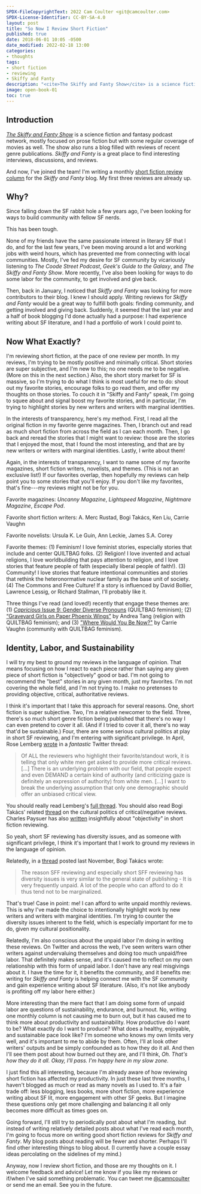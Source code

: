 ```yaml
---
SPDX-FileCopyrightText: 2022 Cam Coulter <git@camcoulter.com>
SPDX-License-Identifier: CC-BY-SA-4.0
layout: post
title: "So Now I Review Short Fiction"
published: true
date: 2018-06-01 10:05 -0500
date_modified: 2022-02-18 13:00
categories:
- thoughts
tags:
- short fiction
- reviewing
- Skiffy and Fanty
description: "<cite>The Skiffy and Fanty Show</cite> is a science fiction and fantasy podcast network and a blog. And now, I've joined the team! I'm writing a monthly short fiction review column for the <cite>Skiffy and Fanty</cite> blog."
image: open-book-01
toc: true
---
```


## Introduction

[<cite>The Skiffy and Fanty Show</cite>](https://skiffyandfanty.com/) is a science fiction and fantasy podcast network, mostly focused on prose fiction but with some regular coverage of movies as well. The show also runs a blog filled with reviews of recent genre publications. <cite>Skiffy and Fanty</cite> is a great place to find interesting interviews, discussions, and reviews.

And now, I've joined the team! I'm writing a monthly [short fiction review column](https://skiffyandfanty.com/author/cameronncoulter/) for the <cite>Skiffy and Fanty</cite> blog. My first three reviews are already up.

## Why?

Since falling down the SF rabbit hole a few years ago, I've been looking for ways to build community with fellow SF nerds.

This has been tough.

None of my friends have the same passionate interest in literary SF that I do, and for the last few years, I've been moving around a lot and working jobs with weird hours, which has prevented me from connecting with local communities. Mostly, I've fed my desire for SF community by vicariously listening to <cite>The Coode Street Podcast</cite>, <cite>Geek's Guide to the Galaxy</cite>, and <cite>The Skiffy and Fanty Show</cite>. More recently, I've also been looking for ways to do some labor for the community, to get involved and give back.

Then, back in January, I noticed that <cite>Skiffy and Fanty</cite> was looking for more contributors to their blog. I knew I should apply. Writing reviews for <cite>Skiffy and Fanty</cite> would be a great way to fulfill both goals: finding community, and getting involved and giving back. Suddenly, it seemed that the last year and a half of book blogging I'd done actually had a purpose: I had experience writing about SF literature, and I had a portfolio of work I could point to.

## Now What Exactly?

I'm reviewing short fiction, at the pace of one review per month. In my reviews, I'm trying to be mostly positive and minimally critical. Short stories are super subjective, and I'm new to this; no one needs me to be negative. (More on this in the next section.) Also, the short story market for SF is massive, so I'm trying to do what I think is most useful for me to do: shout out my favorite stories, encourage folks to go read them, and offer my thoughts on those stories. To couch it in "Skiffy and Fanty" speak, I'm going to squee about and signal boost my favorite stories, and in particular, I'm trying to highlight stories by new writers and writers with marginal identities.

In the interests of transparency, here's my method. First, I read all the original fiction in my favorite genre magazines. Then, I branch out and read as much short fiction from across the field as I can each month. Then, I go back and reread the stories that I might want to review: those are the stories that I enjoyed the most, that I found the most interesting, and that are by new writers or writers with marginal identities. Lastly, I write about them!

Again, in the interests of transparency, I want to name some of my favorite magazines, short fiction writers, novelists, and themes. (This is not an exclusive list!) If our favorites overlap, then hopefully my reviews can help point you to some stories that you'll enjoy. If you don't like my favorites, that's fine---my reviews might not be for you.

Favorite magazines: <cite>Uncanny Magazine</cite>, <cite>Lightspeed Magazine</cite>, <cite>Nightmare Magazine</cite>, <cite>Escape Pod</cite>.

Favorite short fiction writers: A. Merc Rustad, Bogi Takács, Ken Liu, Carrie Vaughn

Favorite novelists: Ursula K. Le Guin, Ann Leckie, James S.A. Corey

Favorite themes: (1) Feminism! I love feminist stories, especially stories that include and center QUILTBAG folks. (2) Religion! I love invented and actual religions, I love worldbuilding that pays attention to religion, and I love stories that feature people of faith (especially liberal people of faith!). (3) Community! I love stories that feature intentional communities and stories that rethink the heteronormative nuclear family as the base unit of society. (4) The Commons and Free Culture! If a story is influenced by David Bollier, Lawrence Lessig, or Richard Stallman, I'll probably like it.

Three things I've read (and loved!) recently that engage these themes are: (1) [<cite>Capricious</cite> Issue 9: Gender Diverse Pronouns](http://www.capricioussf.org/issue-9-gender-diverse-pronouns/) (QUILTBAG feminism); (2) [“Graveyard Girls on Paper Phoenix Wings”](http://www.glittership.com/2018/03/05/episode-51-graveyard-girls-on-paper-phoenix-wings-by-andrea-tang/) by Andrea Tang (religion with QUILTBAG feminism); and (3) ["Where Would You Be Now?"](https://www.tor.com/2018/02/07/where-would-you-be-now-carrie-vaughn/) by Carrie Vaughn (community with QUILTBAG feminism).

## Identity, Labor, and Sustainability

I will try my best to ground my reviews in the language of opinion. That means focusing on how I react to each piece rather than saying any given piece of short fiction is "objectively" good or bad. I'm not going to recommend the "best" stories in any given month, just my favorites. I'm not covering the whole field, and I'm not trying to. I make no pretenses to providing objective, critical, authoritative reviews.

I think it's important that I take this approach for several reasons. One, short fiction is super subjective. Two, I'm a relative newcomer to the field. Three, there's so much short genre fiction being published that there's no way I can even pretend to cover it all. (And if I tried to cover it all, there's no way that'd be sustainable.) Four, there are some serious cultural politics at play in short SF reviewing, and I'm entering with significant privilege. In April, Rose Lemberg [wrote](https://twitter.com/RoseLemberg/status/984092967932751872) in a *fantastic* Twitter thread:

> Of ALL the reviewers who highlight their favorite/standout work, it is telling that only white men get asked to provide more critical reviews. [...] There is an underlying problem with our field, that people expect and even DEMAND a certain kind of authority (and criticizing gaze is definitely an expression of authority) from white men. [...] I want to break the underlying assumption that only one demographic should offer an unbiased critical view.

You should really read Lemberg's [full thread](https://twitter.com/RoseLemberg/status/984092967932751872). You should also read Bogi Takács' related [thread](https://twitter.com/bogiperson/status/984099234306756608) on the cultural politics of critical/negative reviews. Charles Paysuer has also [written](https://quicksipreviews.blogspot.com/2017/12/so-you-want-to-be-short-sff-reviewer.html) insightfully about "objectivity" in short fiction reviewing.

So yeah, short SF reviewing has diversity issues, and as someone with significant privilege, I think it's important that I work to ground my reviews in the language of opinion.

Relatedly, in a [thread](https://twitter.com/bogiperson/status/936031421461876736) posted last November, Bogi Takács wrote:

> The reason SFF reviewing and especially short SFF reviewing has diversity issues is very similar to the general state of publishing - It is very frequently unpaid. A lot of the people who can afford to do it thus tend not to be marginalized.

That's true! Case in point: me! I can afford to write unpaid monthly reviews. This is why I've made the choice to intentionally highlight work by new writers and writers with marginal identities. I'm trying to counter the diversity issues inherent to the field, which is especially important for me to do, given my cultural positionality.

Relatedly, I'm also conscious about the unpaid labor I'm doing in writing these reviews. On Twitter and across the web, I've seen writers warn other writers against undervaluing themselves and doing too much unpaid/free labor. That definitely makes sense, and it's caused me to reflect on my own relationship with this form of unpaid labor. I don't have any real misgivings about it. I have the time for it, it benefits the community, and it benefits me: writing for <cite>Skiffy and Fanty</cite> is helping connect me with the SF community and gain experience writing about SF literature. (Also, it's not like anybody is profiting off my labor here either.)

More interesting than the mere fact that I am doing some form of unpaid labor are questions of sustainability, endurance, and burnout. No, writing one monthly column is not causing me to burn out, but it has caused me to think more about productivity and sustainability. How productive do I want to be? What exactly do I want to produce? What does a healthy, enjoyable, and sustainable pace look like? I'm someone who knows my own limits very well, and it's important to me to abide by them. Often, I'll at look other writers' outputs and be simply confounded as to how they do it all. And then I'll see them post about how burned out they are, and I'll think, <i>Oh. That's how they do it all. Okay, I'll pass. I'm happy here in my slow zone.</i>

I just find this all interesting, because I'm already aware of how reviewing short fiction has affected my productivity. In just these last three months, I haven't blogged as much or read as many novels as I used to. It's a fair trade off: less blogging, less books, more short fiction, more experience writing about SF lit, more engagement with other SF geeks. But I imagine these questions only get more challenging and balancing it all only becomes more difficult as times goes on.

Going forward, I'll still try to periodically post about what I'm reading, but instead of writing relatively detailed posts about what I've read each month, I'm going to focus more on writing good short fiction reviews for <cite>Skiffy and Fanty</cite>. My blog posts about reading will be fewer and shorter. Perhaps I'll find other interesting things to blog about. (I currently have a couple essay ideas percolating on the sidelines of my mind.)

Anyway, now I review short fiction, and those are my thoughts on it. I welcome feedback and advice! Let me know if you like my reviews or if/when I've said something problematic. You can tweet me [@camncoulter](https://twitter.com/camncoulter) or send me an email. See you in the future.
